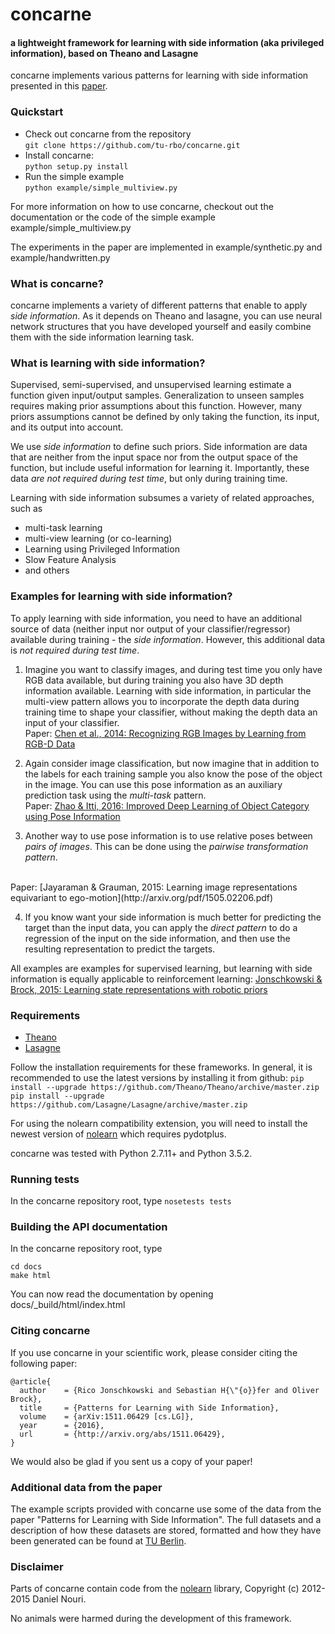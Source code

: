 # concarne 

#### a lightweight framework for learning with side information (aka privileged information), based on Theano and Lasagne 

concarne implements various patterns for learning with side information presented in this [paper](http://arxiv.org/abs/1511.06429).

### Quickstart

- Check out concarne from the repository<br/>
```git clone https://github.com/tu-rbo/concarne.git```
- Install concarne:<br/>
```python setup.py install```
- Run the simple example <br/>
```python example/simple_multiview.py```

For more information on how to use concarne, checkout out the documentation
or the code of the simple example example/simple_multiview.py

The experiments in the paper are implemented in example/synthetic.py and
example/handwritten.py


### What is concarne?

concarne implements a variety of different patterns that enable to apply
*side information*. As it depends on Theano and lasagne, you can use 
neural network structures that you have developed yourself and easily
combine them with the side information learning task.

### What is learning with side information?

Supervised, semi-supervised, and unsupervised learning estimate a function 
given input/output samples. Generalization to unseen samples requires making 
prior assumptions about this function. However, many priors assumptions cannot be defined 
by only taking the function, its input, and its output into account. 

We use *side information* to define such priors. Side information are
data that are neither from the input space nor from the output space of the function,
but include useful information for learning it. Importantly, these 
data *are not required during test time*, but only during training time.

Learning with side information subsumes a variety of related approaches, such as 
- multi-task learning 
- multi-view learning (or co-learning)
- Learning using Privileged Information
- Slow Feature Analysis
- and others

### Examples for learning with side information?

To apply learning with side information, you need to have an additional source of data (neither input nor output of your
classifier/regressor) available during training - the *side information*.
However, this additional data is *not required during test time*.

1. Imagine you want to classify images, and during test time you only have RGB
data available, but during training you also have 3D depth information 
available. Learning with side information, in particular the multi-view pattern allows you
to incorporate the depth data during training time to shape your classifier,
without making the depth data an input of your classifier.<br/>
Paper: [Chen et al., 2014: Recognizing RGB Images by Learning from RGB-D Data](http://www.cv-foundation.org/openaccess/content_cvpr_2014/papers/Chen_Recognizing_RGB_Images_2014_CVPR_paper.pdf)

2. Again consider image classification, but now imagine that in addition to the
labels for each training sample you also know the pose of the object in the image. 
You can use this pose information as an auxiliary prediction task using
the *multi-task* pattern.<br/>
Paper: [Zhao & Itti, 2016: Improved Deep Learning of Object Category using Pose Information](https://www.researchgate.net/publication/283734369_Improved_Deep_Learning_of_Object_Category_using_Pose_Information)

3. Another way to use pose information is to use relative poses between
*pairs of images*. This can be done using the *pairwise transformation pattern*.
<br/>
Paper: [Jayaraman & Grauman, 2015: Learning image representations equivariant to ego-motion](http://arxiv.org/pdf/1505.02206.pdf)

4. If you know want your side information is much better for predicting the
target than the input data, you can apply the *direct pattern* to do a regression 
of the input on the side information, and then use the resulting representation to
predict the targets.

All examples are examples for supervised learning, but learning with side information
is equally applicable to reinforcement learning:
[Jonschkowski & Brock, 2015: Learning state representations with robotic priors](http://www.robotics.tu-berlin.de/fileadmin/fg170/Publikationen_pdf/Jonschkowski-15-AURO.pdf)

### Requirements

- [Theano](http://deeplearning.net/software/theano/)
- [Lasagne](https://github.com/Lasagne/Lasagne)

Follow the installation requirements for these frameworks.
In general, it is recommended to use the latest versions by installing it from github:
```pip install --upgrade https://github.com/Theano/Theano/archive/master.zip```
```pip install --upgrade https://github.com/Lasagne/Lasagne/archive/master.zip```

For using the nolearn compatibility extension, you will need to install the newest version of [nolearn](https://github.com/dnouri/nolearn) which requires pydotplus.

concarne was tested with Python 2.7.11+ and Python 3.5.2.

### Running tests

In the concarne repository root, type
   ```nosetests tests```

### Building the API documentation

In the concarne repository root, type

    cd docs
    make html
    
You can now read the documentation by opening docs/_build/html/index.html

### Citing concarne

If you use concarne in your scientific work, please consider citing the following paper:

    @article{
      author    = {Rico Jonschkowski and Sebastian H{\"{o}}fer and Oliver Brock},
      title     = {Patterns for Learning with Side Information},
      volume    = {arXiv:1511.06429 [cs.LG]},
      year      = {2016},
      url       = {http://arxiv.org/abs/1511.06429},
	}

We would also be glad if you sent us a copy of your paper!

### Additional data from the paper

The example scripts provided with concarne use some of the data from the paper "Patterns for Learning with Side Information".
The full datasets and a description of how these datasets are stored, formatted and how they have been generated can be found at [TU Berlin](https://owncloud.tu-berlin.de/index.php/s/865193384483af385172f5871aa5cd36).

### Disclaimer

Parts of concarne contain code from the [nolearn](https://github.com/dnouri/nolearn) library, Copyright (c) 2012-2015 Daniel Nouri.

No animals were harmed during the development of this framework.
